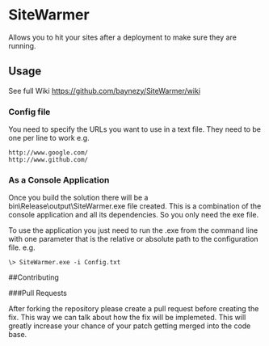 # SiteWarmer

Allows you to hit your sites after a deployment to make sure they are running.

## Usage

See full Wiki https://github.com/baynezy/SiteWarmer/wiki

### Config file

You need to specify the URLs you want to use in a text file. They need to be one per line to work
e.g.

    http://www.google.com/
    http://www.github.com/

### As a Console Application

Once you build the solution there will be a bin\Release\output\SiteWarmer.exe file created. This is a combination of the console application and all its dependencies. So you only need the exe file.

To use the application you just need to run the .exe from the command line with one parameter that is the relative or absolute path to the configuration file.
e.g.

    \> SiteWarmer.exe -i Config.txt
	
##Contributing

###Pull Requests

After forking the repository please create a pull request before creating the fix. This way we can talk about how the fix will be implemeted. This will greatly increase your chance of your patch getting merged into the code base.